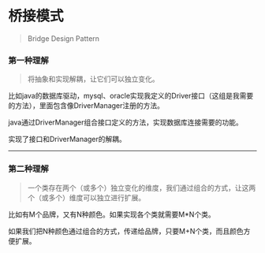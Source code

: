 # 桥接模式

> Bridge Design Pattern

### 第一种理解

> 将抽象和实现解耦，让它们可以独立变化。

比如java的数据库驱动，mysql、oracle实现我定义的Driver接口（这组是我需要的方法），里面包含像DriverManager注册的方法。

java通过DriverManager组合接口定义的方法，实现数据库连接需要的功能。

实现了接口和DriverManager的解耦。

------

### 第二种理解

> 一个类存在两个（或多个）独立变化的维度，我们通过组合的方式，让这两个（或多个）维度可以独立进行扩展。

比如有M个品牌，又有N种颜色。如果实现各个类就需要M*N个类。

如果我们把N种颜色通过组合的方式，传递给品牌，只要M+N个类，而且颜色方便扩展。



